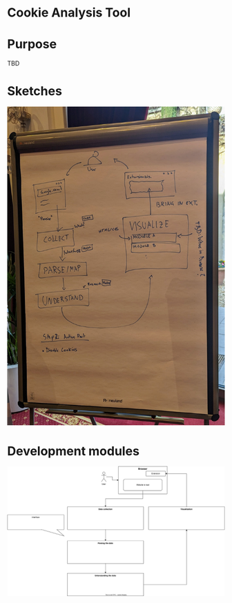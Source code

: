 # Cookie Analysis Tool

# Purpose
TBD

# Sketches

![Modules](./documentation/images/workflow_drawing.jpg)

# Development modules

![Modules](./documentation/modules.svg)
